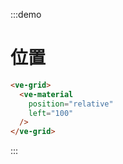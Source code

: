 :::demo

# 位置

```html
<ve-grid>
  <ve-material
    position="relative"
    left="100"
  />
</ve-grid>
```

:::